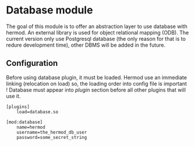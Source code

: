 # Database module #

The goal of this module is to offer an abstraction layer to use database
with hermod. An external library is used for object relational mapping (ODB).
The current version only use Postgresql database (the only reason for that
is to redure development time), other DBMS will be added in the future.

## Configuration ##

Before using database plugin, it must be loaded. Hermod use an immediate linking
 (relocation on load) so, the loading order into config file is important !
Database must appear into *plugin* section before all other plugins that will
use it.

```
[plugins]
    load=database.so

[mod:database]
    name=hermod
    username=the_hermod_db_user
    password=some_secret_string
```

